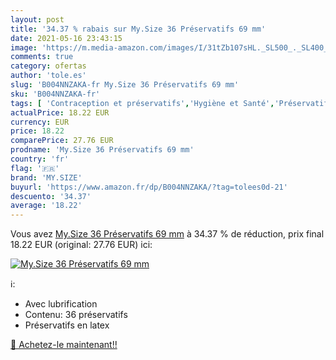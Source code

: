 ```yaml
---
layout: post
title: '34.37 % rabais sur My.Size 36 Préservatifs 69 mm'
date: 2021-05-16 23:43:15
image: 'https://m.media-amazon.com/images/I/31tZb107sHL._SL500_._SL400_.jpg'
comments: true
category: ofertas
author: 'tole.es'
slug: 'B004NNZAKA-fr My.Size 36 Préservatifs 69 mm'
sku: 'B004NNZAKA-fr'
tags: [ 'Contraception et préservatifs','Hygiène et Santé','Préservatifs','Préservatifs masculins','my.size','Érotisme, sexe et sensualité', ]
actualPrice: 18.22 EUR
currency: EUR
price: 18.22
comparePrice: 27.76 EUR
prodname: 'My.Size 36 Préservatifs 69 mm'
country: 'fr'
flag: '🇫🇷'
brand: 'MY.SIZE'
buyurl: 'https://www.amazon.fr/dp/B004NNZAKA/?tag=tolees0d-21'
descuento: '34.37'
average: '18.22'
---
```


Vous avez [My.Size 36 Préservatifs 69 mm](https://www.amazon.fr/dp/B004NNZAKA/?tag=tolees0d-21)  à  34.37 % de réduction, prix final  18.22 EUR (original: 27.76 EUR) ici:

[![My.Size 36 Préservatifs 69 mm](https://m.media-amazon.com/images/I/31tZb107sHL._SL500_._SL400_.jpg)](https://www.amazon.fr/dp/B004NNZAKA/?tag=tolees0d-21)

ℹ️:

- Avec lubrification
- Contenu: 36 préservatifs
- Préservatifs en latex

[🛒 Achetez-le maintenant!!](https://www.amazon.fr/dp/B004NNZAKA/?tag=tolees0d-21)
